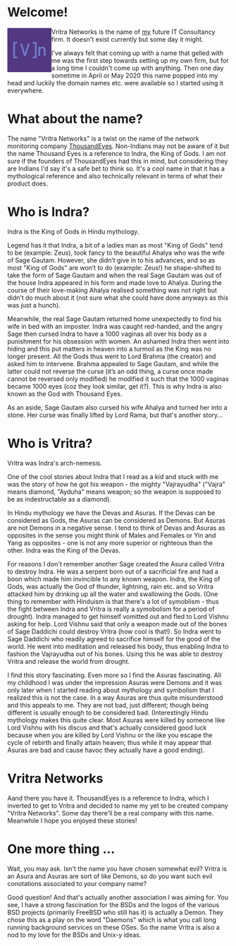# Welcome!

<img src="https://github.com/Vritra-Networks/vritra-networks.github.io/raw/master/logo.png" alt="[v]n logo" width="100" align="left"/>

Vritra Networks is the name of [my](https://rakhesh.com) future IT Consultancy firm. It doesn't exist currently but some day it might.

I've always felt that coming up with a name that gelled with me was the first step towards setting up my own firm, but for a long time I couldn't come up with anything. Then one day sometime in April or May 2020 this name popped into my head and luckily the domain names etc. were available so I started using it everywhere. 

# What about the name?
The name "Vritra Networks" is a twist on the name of the network monitoring company [ThousandEyes](https://www.thousandeyes.com/). Non-Indians may not be aware of it but the name Thousand Eyes is a reference to Indra, the King of Gods. I am not sure if the founders of ThousandEyes had this in mind, but considering they are Indians I'd say it's a safe bet to think so. It's a cool name in that it has a mythological reference and also technically relevant in terms of what their product does.

# Who is Indra?
Indra is the King of Gods in Hindu mythology. 

Legend has it that Indra, a bit of a ladies man as most "King of Gods" tend to be (example: Zeus), took fancy to the beautiful Ahalya who was the wife of Sage Gautam. However, she didn’t give in to his advances, and so as most "King of Gods" are won’t to do (example: Zeus!) he shape-shifted to take the form of Sage Gautam and when the real Sage Gautam was out of the house Indra appeared in his form and made love to Ahalya. During the course of their love-making Ahalya realised something was not right but didn’t do much about it (not sure what she could have done anyways as this was just a hunch). 

Meanwhile, the real Sage Gautam returned home unexpectedly to find his wife in bed with an imposter. Indra was caught red-handed, and the angry Sage then cursed Indra to have a 1000 vaginas all over his body as a punishment for his obsession with women. An ashamed Indra then went into hiding and this put matters in heaven into a turmoil as the King was no longer present. All the Gods thus went to Lord Brahma (the creator) and asked him to intervene. Brahma appealed to Sage Gautam, and while the latter could not reverse the curse (it’s an odd thing, a curse once made cannot be reversed only modified) he modified it such that the 1000 vaginas became 1000 eyes (coz they look similar, get it?). This is why Indra is also known as the God with Thousand Eyes. 

As an aside, Sage Gautam also cursed his wife Ahalya and turned her into a stone. Her curse was finally lifted by Lord Rama, but that's another story...

# Who is Vritra?
Vritra was Indra's arch-nemesis. 

One of the cool stories about Indra that I read as a kid and stuck with me was the story of how he got his weapon - the mighty "Vajrayudha" ("Vajra" means diamond, "Ayduha" means weapon; so the weapon is supposed to be as indestructable as a diamond). 

In Hindu mythology we have the Devas and Asuras. If the Devas can be considered as Gods, the Asuras can be considered as Demons. But Asuras are not Demons in a negative sense. I tend to think of Devas and Asuras as opposites in the sense you might think of Males and Females or Yin and Yang as opposites - one is not any more superior or righteous than the other. Indra was the King of the Devas. 

For reasons I don't remember another Sage created the Asura called Vritra to destroy Indra. He was a serpent born out of a sacrificial fire and had a boon which made him invincible to any known weapon. Indra, the King of Gods, was actually the God of thunder, lightning, rain etc. and so Vritra attacked him by drinking up all the water and swallowing the Gods. (One thing to remember with Hinduism is that there's a lot of symoblism - thus the fight between Indra and Vritra is really a symobolism for a period of drought). Indra managed to get himself vomitted out and fled to Lord Vishnu asking for help. Lord Vishnu said that only a weapon made out of the bones of Sage Daddichi could destroy Vritra (how cool is that!). So Indra went to Sage Daddichi who readily agreed to sacrifice himself for the good of the world. He went into meditation and released his body, thus enabling Indra to fashion the Vajrayudha out of his bones. Using this he was able to destroy Vritra and release the world from drought. 

I find this story fascinating. Even more so I find the Asuras fascinating. All my childhood I was under the impression Asuras were Demons and it was only later when I started reading about mythology and symbolism that I realized this is not the case. In a way Asuras are thus quite misunderstood and this appeals to me. They are not bad, just different; though being different is usually enough to be considered bad. (Interestingly Hindu mythology makes this quite clear. Most Asuras were killed by someone like Lord Vishnu with his discus and that's actually considered good luck because when you are killed by Lord Vishnu or the like you escape the cycle of rebirth and finally attain heaven; thus while it may appear that Asuras are bad and cause havoc they actually have a good ending).

# Vritra Networks
Aand there you have it. ThousandEyes is a reference to Indra, which I inverted to get to Vritra and decided to name my yet to be created company "Vritra Networks". Some day there'll be a real company with this name. Meanwhile I hope you enjoyed these stories!

# One more thing ...
Wait, you may ask. Isn't the name you have chosen somewhat evil? Vritra is an Asura and Asuras are sort of like Demons, so do you want such evil conotations associated to your company name? 

Good question! And that's actually another association I was aiming for. You see, I have a strong fascination for the BSDs and the logos of the various BSD projects (primarily FreeBSD who still has it) is actually a Demon. They chose this as a play on the word "Daemons" which is what you call long running background services on these OSes. So the name Vritra is also a nod to my love for the BSDs and Unix-y ideas. 
